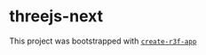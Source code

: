# threejs-next

This project was bootstrapped with [`create-r3f-app`](https://github.com/utsuboco/create-r3f-app)